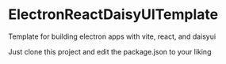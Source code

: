 # ElectronReactDaisyUITemplate
Template for building electron apps with vite, react, and daisyui

Just clone this project and edit the package.json to your liking
